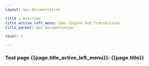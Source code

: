 ```yaml
---
layout: api-documentation

title : Overview
title_active_left_menu: Spec Engine and Transmission
title_parent: Api documentation

level: 2

---
```



### Test page {{page.title_active_left_menu}}: {{page.title}}
